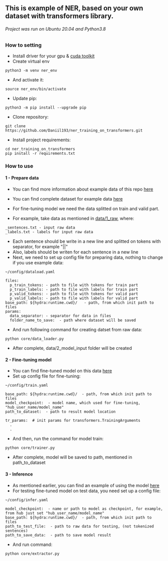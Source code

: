 ## This is example of NER, based on your own dataset with transformers library.

###### Project was run on Ubuntu 20.04 and Python3.8

### How to setting

 - Install driver for your gpu & [cuda toolkit](https://developer.nvidia.com/cuda-downloads?target_os=Linux&target_arch=x86_64&Distribution=Ubuntu&target_version=20.04&target_type=deb_network)
 - Create virtual env
 ```
 python3 -m venv ner_env
 ```
 - And activate it:
 ```
 source ner_env/bin/activate
 ```
 - Update pip:
 ```
 python3 -m pip install --upgrade pip
 ```
 - Clone repository:
```
git clone https://github.com/Daniil193/ner_training_on_transformers.git
```
- Install project requirements:
```
cd ner_training_on_transformers
pip install -r requirements.txt
```

### How to use

#### 1 - Prepare data
- You can find more information about example data of this repo [here](https://github.com/dialogue-evaluation/RuNNE)
- You can find complete dataset for example data [here](https://huggingface.co/datasets/surdan/nerel_short)

- For fine-tuning model we need the data splitted on train and valid part. 
- For example, take data as mentioned in [data/1_raw](https://github.com/Daniil193/ner_training_on_transformers/tree/main/data/1_raw), where:
```
_sentences.txt - input raw data
_labels.txt - labels for input raw data
```
- Each sentence should be write in a new line and splitted on tokens with separator, for example "||"
- Also, labels should be writen for each sentence in a new line
- Next, we need to set up config file for preparing data, nothing to change if you use example data:
```
~/config/dataload.yaml

files:
  p_train_tokens: - path to file with tokens for train part
  p_train_labels: - path to file with labels for train part
  p_valid_tokens: - path to file with tokens for valid part
  p_valid_labels: - path to file with labels for valid part
base_path: ${hydra:runtime.cwd}/   - path, from which init path to files
params:
  data_separator: - separator for data in files
  folder_name_to_save:  - path where dataset will be saved
```
- And run following command for creating datset from raw data:
```
python core/data_loader.py
```
- After complete, data/2_model_input folder will be created

#### 2 - Fine-tuning model
 - You can find fine-tuned model on this data [here](https://huggingface.co/surdan/LaBSE_ner_nerel)
 - Set up config file for fine-tuning:
```
~/config/train.yaml

base_path: ${hydra:runtime.cwd}/  - path, from which init path to files
model_checkpoint:  - model name, which used for fine-tuning, "hub_user_name/model_name"
path_to_dataset:  - path to result model location

tr_params:  # init params for transformers.TrainingArguments
  .
  .
```
- And then, run the command for model train:
```
python core/trainer.py
```
- After complete, model will be saved to path, mentioned in path_to_dataset
#### 3 - Inference
- As mentioned earlier, you can find an example of using the model [here](https://huggingface.co/surdan/LaBSE_ner_nerel)
- For testing fine-tuned model on test data, you need set up a config file:
```
~/config/infer.yaml

model_checkpoint:  - name or path to model as checkpoint, for example, from hub just set "hub_user_name/model_name"
base_path: ${hydra:runtime.cwd}/  - path, from which init path to files
path_to_test_file:  - path to raw data for testing, (not tokenized sentences)
path_to_save_data:  - path to save model result
```
- And run command:
```
python core/extractor.py
```
